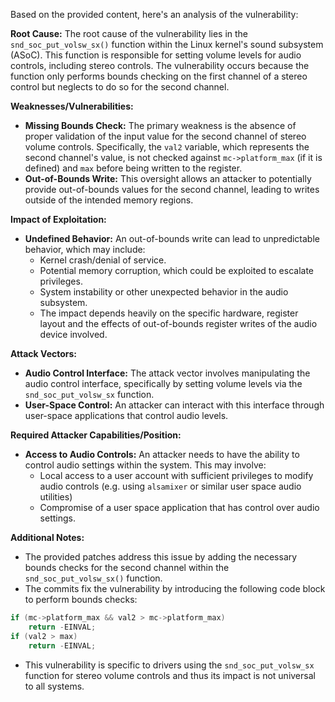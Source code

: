 Based on the provided content, here's an analysis of the vulnerability:

**Root Cause:**
The root cause of the vulnerability lies in the `snd_soc_put_volsw_sx()` function within the Linux kernel's sound subsystem (ASoC). This function is responsible for setting volume levels for audio controls, including stereo controls. The vulnerability occurs because the function only performs bounds checking on the first channel of a stereo control but neglects to do so for the second channel.

**Weaknesses/Vulnerabilities:**
- **Missing Bounds Check:** The primary weakness is the absence of proper validation of the input value for the second channel of stereo volume controls. Specifically, the `val2` variable, which represents the second channel's value, is not checked against `mc->platform_max` (if it is defined) and `max` before being written to the register.
- **Out-of-Bounds Write:** This oversight allows an attacker to potentially provide out-of-bounds values for the second channel, leading to writes outside of the intended memory regions.

**Impact of Exploitation:**
- **Undefined Behavior:**  An out-of-bounds write can lead to unpredictable behavior, which may include:
    - Kernel crash/denial of service.
    - Potential memory corruption, which could be exploited to escalate privileges.
    - System instability or other unexpected behavior in the audio subsystem.
   - The impact depends heavily on the specific hardware, register layout and the effects of out-of-bounds register writes of the audio device involved.

**Attack Vectors:**
- **Audio Control Interface:** The attack vector involves manipulating the audio control interface, specifically by setting volume levels via the `snd_soc_put_volsw_sx` function.
- **User-Space Control:** An attacker can interact with this interface through user-space applications that control audio levels.

**Required Attacker Capabilities/Position:**
- **Access to Audio Controls:** An attacker needs to have the ability to control audio settings within the system. This may involve:
   -  Local access to a user account with sufficient privileges to modify audio controls (e.g. using `alsamixer` or similar user space audio utilities)
   -  Compromise of a user space application that has control over audio settings.

**Additional Notes:**

* The provided patches address this issue by adding the necessary bounds checks for the second channel within the `snd_soc_put_volsw_sx()` function.
* The commits fix the vulnerability by introducing the following code block to perform bounds checks:

```c
if (mc->platform_max && val2 > mc->platform_max)
    return -EINVAL;
if (val2 > max)
    return -EINVAL;
```
*   This vulnerability is specific to drivers using the `snd_soc_put_volsw_sx` function for stereo volume controls and thus its impact is not universal to all systems.